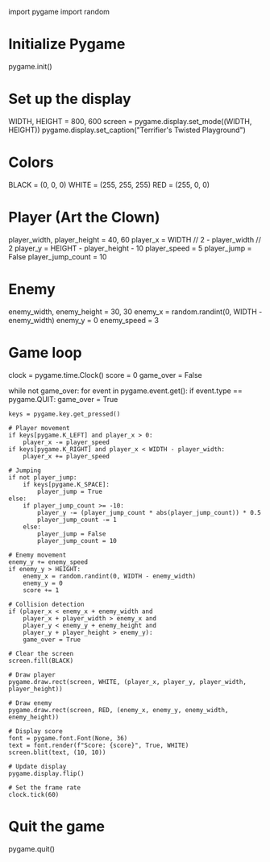 import pygame
import random

# Initialize Pygame
pygame.init()

# Set up the display
WIDTH, HEIGHT = 800, 600
screen = pygame.display.set_mode((WIDTH, HEIGHT))
pygame.display.set_caption("Terrifier's Twisted Playground")

# Colors
BLACK = (0, 0, 0)
WHITE = (255, 255, 255)
RED = (255, 0, 0)

# Player (Art the Clown)
player_width, player_height = 40, 60
player_x = WIDTH // 2 - player_width // 2
player_y = HEIGHT - player_height - 10
player_speed = 5
player_jump = False
player_jump_count = 10

# Enemy
enemy_width, enemy_height = 30, 30
enemy_x = random.randint(0, WIDTH - enemy_width)
enemy_y = 0
enemy_speed = 3

# Game loop
clock = pygame.time.Clock()
score = 0
game_over = False

while not game_over:
    for event in pygame.event.get():
        if event.type == pygame.QUIT:
            game_over = True

    keys = pygame.key.get_pressed()
    
    # Player movement
    if keys[pygame.K_LEFT] and player_x > 0:
        player_x -= player_speed
    if keys[pygame.K_RIGHT] and player_x < WIDTH - player_width:
        player_x += player_speed
    
    # Jumping
    if not player_jump:
        if keys[pygame.K_SPACE]:
            player_jump = True
    else:
        if player_jump_count >= -10:
            player_y -= (player_jump_count * abs(player_jump_count)) * 0.5
            player_jump_count -= 1
        else:
            player_jump = False
            player_jump_count = 10

    # Enemy movement
    enemy_y += enemy_speed
    if enemy_y > HEIGHT:
        enemy_x = random.randint(0, WIDTH - enemy_width)
        enemy_y = 0
        score += 1

    # Collision detection
    if (player_x < enemy_x + enemy_width and
        player_x + player_width > enemy_x and
        player_y < enemy_y + enemy_height and
        player_y + player_height > enemy_y):
        game_over = True

    # Clear the screen
    screen.fill(BLACK)

    # Draw player
    pygame.draw.rect(screen, WHITE, (player_x, player_y, player_width, player_height))

    # Draw enemy
    pygame.draw.rect(screen, RED, (enemy_x, enemy_y, enemy_width, enemy_height))

    # Display score
    font = pygame.font.Font(None, 36)
    text = font.render(f"Score: {score}", True, WHITE)
    screen.blit(text, (10, 10))

    # Update display
    pygame.display.flip()

    # Set the frame rate
    clock.tick(60)

# Quit the game
pygame.quit()
